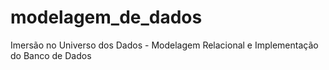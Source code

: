 # modelagem_de_dados
 Imersão no Universo dos Dados - Modelagem Relacional e Implementação do Banco de Dados

